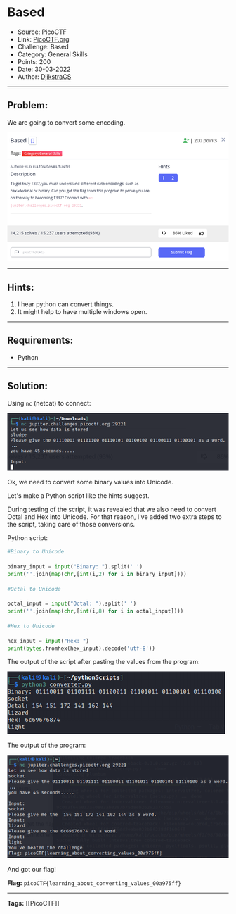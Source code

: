 # Based
* Source: PicoCTF
* Link: [PicoCTF.org](https://picoctf.org/)
* Challenge: Based
* Category: General Skills
* Points: 200
* Date: 30-03-2022
* Author: [DjikstraCS](https://github.com/DjikstraCS)

---
## Problem:
We are going to convert some encoding.

![](./attachments/Pasted%20image%2020220330172642.png)

---
## Hints:
1. I hear python can convert things.
2. It might help to have multiple windows open.

---
## Requirements:
- Python

---
## Solution:
Using `nc` (netcat) to connect:

![](./attachments/Pasted%20image%2020220330172954.png)

Ok, we need to convert some binary values into Unicode.

Let's make a Python script like the hints suggest.

During testing of the script, it was revealed that we also need to convert Octal and Hex into Unicode. For that reason, I've added two extra steps to the script, taking care of those conversions.

Python script:
```py
#Binary to Unicode

binary_input = input("Binary: ").split(' ')
print(''.join(map(chr,[int(i,2) for i in binary_input])))

#Octal to Unicode

octal_input = input("Octal: ").split(' ')
print(''.join(map(chr,[int(i,8) for i in octal_input])))

#Hex to Unicode

hex_input = input("Hex: ")
print(bytes.fromhex(hex_input).decode('utf-8'))
```

The output of the script after pasting the values from the program:

![](./attachments/Pasted%20image%2020220330201441.png)

The output of the program:

![](./attachments/Pasted%20image%2020220330201655.png)

And got our flag!


**Flag:** `picoCTF{learning_about_converting_values_00a975ff}`

---
**Tags:** [[PicoCTF]]